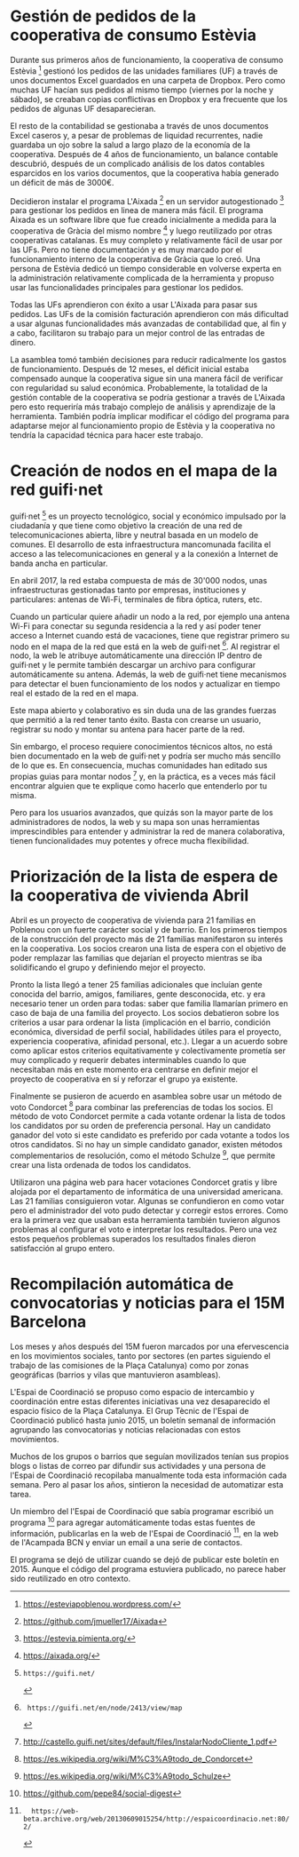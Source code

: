 <!--

En los ejemplos siguientes intentamos poner enfoque en procesos que hablan más
a la audiencia, experiencias locales, iniciativas actuales, etc.

-->

# Gestión de pedidos de la cooperativa de consumo Estèvia

Durante sus primeros años de funcionamiento, la cooperativa de consumo Estèvia
[^estevia] gestionó los pedidos de las unidades familiares (UF) a través de
unos documentos Excel guardados en una carpeta de Dropbox. Pero como muchas UF
hacían sus pedidos al mismo tiempo (viernes por la noche y sábado), se creaban
copias conflictivas en Dropbox y era frecuente que los pedidos de algunas UF
desaparecieran.

El resto de la contabilidad se gestionaba a través de unos documentos Excel
caseros y, a pesar de problemas de liquidad recurrentes, nadie guardaba un ojo
sobre la salud a largo plazo de la economía de la cooperativa. Después de 4
años de funcionamiento, un balance contable descubrió, después de un complicado
análisis de los datos contables esparcidos en los varios documentos, que la
cooperativa había generado un déficit de más de 3000€.

Decidieron instalar el programa L'Aixada [^aixada] en un servidor
autogestionado [^pimienta] para gestionar los pedidos en linea de manera más
fácil. El programa Aixada es un software libre que fue creado inicialmente a
medida para la cooperativa de Gràcia del mismo nombre [^gracia] y luego
reutilizado por otras cooperativas catalanas. Es muy completo y relativamente
fácil de usar por las UFs. Pero no tiene documentación y es muy marcado por el
funcionamiento interno de la cooperativa de Gràcia que lo creó. Una persona de
Estèvia dedicó un tiempo considerable en volverse experta en la administración
relativamente complicada de la herramienta y propuso usar las funcionalidades
principales para gestionar los pedidos.

Todas las UFs aprendieron con éxito a usar L'Aixada para pasar sus pedidos. Las
UFs de la comisión facturación aprendieron con más dificultad a usar algunas
funcionalidades más avanzadas de contabilidad que, al fin y a cabo, facilitaron
su trabajo para un mejor control de las entradas de dinero.

La asamblea tomó también decisiones para reducir radicalmente los gastos de
funcionamiento. Después de 12 meses, el déficit inicial estaba compensado
aunque la cooperativa sigue sin una manera fácil de verificar con regularidad
su salud económica. Probablemente, la totalidad de la gestión contable de la
cooperativa se podría gestionar a través de L'Aixada pero esto requeriría más
trabajo complejo de análisis y aprendizaje de la herramienta. También podría
implicar modificar el código del programa para adaptarse mejor al
funcionamiento propio de Estèvia y la cooperativa no tendría la capacidad
técnica para hacer este trabajo.

[^estevia]:  https://esteviapoblenou.wordpress.com/
[^aixada]:   https://github.com/jmueller17/Aixada
[^pimienta]: https://estevia.pimienta.org/
[^gracia]:   https://aixada.org/

# Creación de nodos en el mapa de la red guifi·net

guifi·net [^guifi] es un proyecto tecnológico, social y económico impulsado por
la ciudadanía y que tiene como objetivo la creación de una red de
telecomunicaciones abierta, libre y neutral basada en un modelo de comunes. El
desarrollo de esta infraestructura mancomunada facilita el acceso a las
telecomunicaciones en general y a la conexión a Internet de banda ancha en
particular.

En abril 2017, la red estaba compuesta de más de 30'000 nodos, unas
infraestructuras gestionadas tanto por empresas, instituciones y particulares:
antenas de Wi-Fi, terminales de fibra óptica, ruters, etc.

Cuando un particular quiere añadir un nodo a la red, por ejemplo una antena
Wi-Fi para conectar su segunda residencia a la red y así poder tener acceso a
Internet cuando está de vacaciones, tiene que registrar primero su nodo en el
mapa de la red que está en la web de guifi·net [^mapa]. Al registrar el nodo,
la web le atribuye automáticamente una dirección IP dentro de guifi·net y le
permite también descargar un archivo para configurar automáticamente su antena.
Además, la web de guifi·net tiene mecanismos para detectar el buen
funcionamiento de los nodos y actualizar en tiempo real el estado de la red en
el mapa.

Este mapa abierto y colaborativo es sin duda una de las grandes fuerzas que
permitió a la red tener tanto éxito. Basta con crearse un usuario, registrar su
nodo y montar su antena para hacer parte de la red.

Sin embargo, el proceso requiere conocimientos técnicos altos, no está bien
documentado en la web de guifi·net y podría ser mucho más sencillo de lo que
es. En consecuencia, muchas comunidades han editado sus propias guias para
montar nodos [^castello] y, en la práctica, es a veces más fácil encontrar
alguien que te explique como hacerlo que entenderlo por tu misma.

Pero para los usuarios avanzados, que quizás son la mayor parte de los
administradores de nodos, la web y su mapa son unas herramientas
imprescindibles para entender y administrar la red de manera colaborativa,
tienen funcionalidades muy potentes y ofrece mucha flexibilidad.

[^guifi]:    https://guifi.net/
[^mapa]:     https://guifi.net/en/node/2413/view/map
[^castello]: http://castello.guifi.net/sites/default/files/InstalarNodoCliente_1.pdf

# Priorización de la lista de espera de la cooperativa de vivienda Abril

Abril es un proyecto de cooperativa de vivienda para 21 familias en
Poblenou con un fuerte carácter social y de barrio. En los primeros
tiempos de la construcción del proyecto más de 21 familias manifestaron
su interés en la cooperativa. Los socios crearon una lista de espera con
el objetivo de poder remplazar las familias que dejarían el proyecto
mientras se iba solidificando el grupo y definiendo mejor el proyecto.

Pronto la lista llegó a tener 25 familias adicionales que incluían gente
conocida del barrio, amigos, familiares, gente desconocida, etc. y era
necesario tener un orden para todas: saber que familia llamarían primero
en caso de baja de una familia del proyecto. Los socios debatieron sobre
los criterios a usar para ordenar la lista (implicación en el barrio,
condición económica, diversidad de perfil social, habilidades útiles
para el proyecto, experiencia cooperativa, afinidad personal, etc.).
Llegar a un acuerdo sobre como aplicar estos criterios equitativamente y
colectivamente prometía ser muy complicado y requerir debates
interminables cuando lo que necesitaban más en este momento era
centrarse en definir mejor el proyecto de cooperativa en sí y reforzar
el grupo ya existente.

Finalmente se pusieron de acuerdo en asamblea sobre usar un método de
voto Condorcet [^condorcet] para combinar las preferencias de todas los
socios. El método de voto Condorcet permite a cada votante ordenar la
lista de todos los candidatos por su orden de preferencia personal. Hay
un candidato ganador del voto si este candidato es preferido por cada
votante a todos los otros candidatos. Si no hay un simple candidato
ganador, existen métodos complementarios de resolución, como el método
Schulze [^schulze], que permite crear una lista ordenada de todos los
candidatos.

Utilizaron una página web para hacer votaciones Condorcet gratis y libre
alojada por el departamento de informática de una universidad americana.
Las 21 familias consiguieron votar. Algunas se confundieron en como
votar pero el administrador del voto pudo detectar y corregir estos
errores. Como era la primera vez que usaban esta herramienta también
tuvieron algunos problemas al configurar el voto e interpretar los
resultados. Pero una vez estos pequeños problemas superados los
resultados finales dieron satisfacción al grupo entero.

[^condorcet]: https://es.wikipedia.org/wiki/M%C3%A9todo_de_Condorcet
[^schulze]:   https://es.wikipedia.org/wiki/M%C3%A9todo_Schulze
[^civs]:      http://civs.cs.cornell.edu/

# Recompilación automática de convocatorias y noticias para el 15M Barcelona

Los meses y años después del 15M fueron marcados por una efervescencia en los
movimientos sociales, tanto por sectores (en partes siguiendo el trabajo de las
comisiones de la Plaça Catalunya) como por zonas geográficas (barrios y vilas
que mantuvieron asambleas).

L'Espai de Coordinació se propuso como espacio de intercambio y coordinación
entre estas diferentes iniciativas una vez desaparecido el espacio físico de la
Plaça Catalunya. El Grup Tècnic de l'Espai de Coordinació publicó hasta junio
2015, un boletín semanal de información agrupando las convocatorias y noticias
relacionadas con estos movimientos.

Muchos de los grupos o barrios que seguían movilizados tenían sus propios blogs
o listas de correo par difundir sus actividades y una persona de l'Espai de
Coordinació recopilaba manualmente toda esta información cada semana. Pero al
pasar los años, sintieron la necesidad de automatizar esta tarea.

Un miembro del l'Espai de Coordinació que sabía programar
escribió un programa [^social-digest] para agregar automáticamente todas estas
fuentes de información, publicarlas en la web de l'Espai de Coordinació
[^noticies], en la web de l'Acampada BCN y enviar un email a una serie de
contactos.

El programa se dejó de utilizar cuando se dejó de publicar este boletín en
2015. Aunque el código del programa estuviera publicado, no parece haber sido
reutilizado en otro contexto.

[^social-digest]: https://github.com/pepe84/social-digest
[^noticies]:      https://web-beta.archive.org/web/20130609015254/http://espaicoordinacio.net:80/noticies-2/
